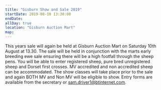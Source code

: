 ```yaml
---
title: "Gisburn Show and Sale 2019"
startDate: 2019-08-10 13:30:00
endDate:
allDay: true
location: "Gisburn Auction Mart"
map:
---
```


This years sale will again be held at Gisburn Auction Mart on Saturday 10th August at 13.30. The sale will be held in conjunction with the marts early breeding ewe sale ensuring there will be a high footfall through the sheep pens. You will be able to enter registered sheep, pure bred unregistered sheep and Dorset first crosses. MV accredited and non accredited sheep can be accommodated. The show classes will take place prior to the sale and again BOTH MV and Non MV will be eligible to show. Entry forms are available from the secretary or sam.driver1@btinternet.com.
